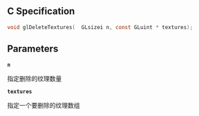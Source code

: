 ## C Specification

```c
void glDeleteTextures(	GLsizei n, const GLuint * textures);
```

## Parameters

**`n`**

指定删除的纹理数量

**`textures`**

指定一个要删除的纹理数组